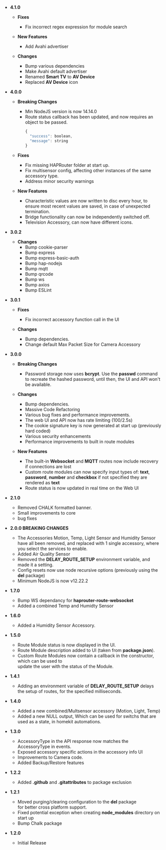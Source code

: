   - **4.1.0** 

    - **Fixes**
      - Fix incorrect regex expression for module search

    - **New Features**
      - Add Avahi advertiser

    - **Changes**
      - Bump various dependencies 
      - Make Avahi default advertiser 
      - Renamed **Smart TV** to **AV Device**
      - Replaced **AV Device** icon

  - **4.0.0** 

    - **Breaking Changes**
      - Min NodeJS version is now 14.14.0
      - Route status callback has been updated, and now requires an object to be passed.
        ```javascript
        {
          "success": boolean,
          "message": string
        }
        ```
    - **Fixes**
      - Fix missing HAPRouter folder at start up.
      - Fix multisensor config, affecting other instances of the same accessory type.
      - Address minor security warnings

    - **New Features**
      - Characteristic values are now written to disc every hour, to ensure most recent values are saved, in case of unexpected termination.
      - Bridge functionality can now be independently switched off.
      - Television Accessory, can now have different icons.


  - **3.0.2** 

    - **Changes**
      - Bump cookie-parser
      - Bump express
      - Bump express-basic-auth
      - Bump hap-nodejs
      - Bump mqtt
      - Bump qrcode
      - Bump ws
      - Bump axios
      - Bump ESLint

  - **3.0.1** 

    - **Fixes**
      - Fix incorrect accessory function call in the UI

    - **Changes**
      - Bump dependencies.
      - Change default Max Packet Size for Camera Accessory

  - **3.0.0** 

    - **Breaking Changes**
      - Password storage now uses **bcrypt**.
        Use the **passwd** command to recreate the hashed password, until then, the UI and API won't be available.

    - **Changes**
      - Bump dependencies.
      - Massive Code Refactoring
      - Various bug fixes and performance improvements.
      - The web UI and API now has rate limiting (100/2.5s)
      - The cookie signature key is now generated at start up (previously hard coded)
      - Various security enhancements 
      - Performance improvements to built in route modules

    - **New Features**
      - The built-in **Websocket** and **MQTT** routes now include recovery if connections are lost
      - Custom route modules can now specify input types of: **text**, **password**, **number** and **checkbox**
        if not specified they are rendered as **text**
      - Route status is now updated in real time on the Web UI

  - **2.1.0**

    - Removed CHALK formatted banner.
    - Small improvements to core
    - bug fixes

  - **2.0.0 BREAKING CHANGES**

    - The Accessories Motion, Temp, Light Sensor and Humidity Sensor have all been removed,
      and replaced with 1 single accessory, where you select the services to enable.
    - Added Air Quality Sensor
    - Removed the **DELAY_ROUTE_SETUP** environment variable, and made it a setting.
    - Config resets now use node recursive options (previously using the **del** package)
    - Minimum NodeJS is now v12.22.2

  - **1.7.0**

    - Bump WS dependancy for **haprouter-route-websocket**
    - Added a combined Temp and Humidty Sensor

  - **1.6.0**

    - Added a Humidity Sensor Accessory.

  - **1.5.0**

    - Route Module status is now displayed in the UI.
    - Route Module description added to UI (taken from **package.json**).
    - Custom Route Modules now contain a callback in the constructor, which can be used to  
      update the user with the status of the Module.

  - **1.4.1**

    - Adding an environment variable of **DELAY_ROUTE_SETUP** delays the setup of routes, for the specified milliseconds.

  - **1.4.0**

    - Added a new combined/Multsensor accessory (Motion, Light, Temp)
    - Added a new NULL output, Which can be used for switchs that are used as a state, in homekit automations.

  - **1.3.0**

    - AccessoryType in the API response now matches the AccessoryType in events.  
    - Exposed accessory specific actions in the accessory info UI  
    - Improvements to Camera code.  
    - Added Backup/Restore features

  - **1.2.2**

    - Added **.github** and **.gitattributes** to package exclusion  

  - **1.2.1**

    - Moved purging/clearing configuration to the **del** package  
      for better cross platform support.  
    - Fixed potential exception when creating **node_modules** directory on start up  
    - Bump Chalk package

  - **1.2.0**

    - Initial Release